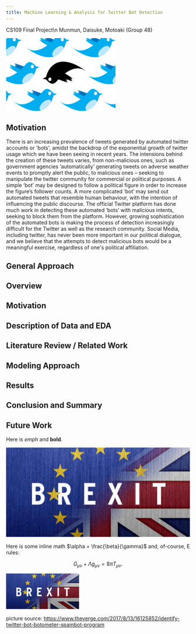 ```yaml
---
title: Machine Learning & Analysis for Twitter Bot Detection
---
```

CS109 Final Project\n
Munmun, Daisuke, Motoaki (Group 48)

<img src="index_files/twitcensor.jpg" alt="twitcensor" width="300"/>

## Motivation

There is an increasing prevalence of tweets generated by automated twitter accounts or 'bots', amidst the backdrop of the exponential growth of twitter usage which we have been seeing in recent years. The intensions behind the creation of these tweets varies, from non-malicious ones, such as government agencies ‘automatically’ generating tweets on adverse weather events to promptly alert the public, to malicious ones – seeking to manipulate the twitter community for commercial or political purposes. A simple ‘bot’ may be designed to follow a political figure in order to increase the figure’s follower counts. A more complicated ‘bot’ may send out automated tweets that resemble human behaviour, with the intention of influencing the public discourse. The official Twitter platform has done much work in detecting these automated ‘bots’ with malicious intents, seeking to block them from the platform. However, growing sophistication of the automated bots is making the process of detection increasingly difficult for the Twitter as well as the research community. Social Media, including twitter, has never been more important in our political dialogue, and we believe that the attempts to detect malicious bots would be a meaningful exercise, regardless of one's political affiliation.


## General Approach 



## Overview

## Motivation

## Description of Data and EDA

## Literature Review / Related Work

## Modeling Approach

## Results

## Conclusion and Summary

## Future Work





Here is *emph* and **bold**.

![png](index_files/brexit.png)


Here is some inline math $\alpha = \frac{\beta}{\gamma}$ and, of-course, E rules:

$$ G_{\mu\nu} + \Lambda g_{\mu\nu}  = 8 \pi T_{\mu\nu} . $$


<img src="index_files/brexit.png" alt="brexit" width="200"/>

picture source: https://www.theverge.com/2017/8/13/16125852/identify-twitter-bot-botometer-spambot-program